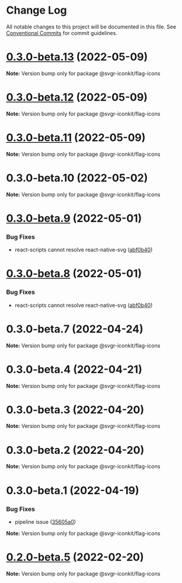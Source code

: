 # Change Log

All notable changes to this project will be documented in this file.
See [Conventional Commits](https://conventionalcommits.org) for commit guidelines.

# [0.3.0-beta.13](https://github.com/svgr-iconkit/svgr-iconkit/compare/v0.3.0-beta.12...v0.3.0-beta.13) (2022-05-09)

**Note:** Version bump only for package @svgr-iconkit/flag-icons





# [0.3.0-beta.12](https://github.com/svgr-iconkit/svgr-iconkit/compare/v0.3.0-beta.11...v0.3.0-beta.12) (2022-05-09)

**Note:** Version bump only for package @svgr-iconkit/flag-icons





# [0.3.0-beta.11](https://github.com/svgr-iconkit/svgr-iconkit/compare/v0.3.0-beta.10...v0.3.0-beta.11) (2022-05-09)

**Note:** Version bump only for package @svgr-iconkit/flag-icons





# 0.3.0-beta.10 (2022-05-02)

**Note:** Version bump only for package @svgr-iconkit/flag-icons





# [0.3.0-beta.9](https://github.com/svgr-iconkit/svgr-iconkit/compare/v0.3.0-beta.3...v0.3.0-beta.9) (2022-05-01)


### Bug Fixes

* react-scripts cannot resolve react-native-svg ([abf0b40](https://github.com/svgr-iconkit/svgr-iconkit/commit/abf0b4062e1fccd1a46b6d8587af068e2a466346))





# [0.3.0-beta.8](https://github.com/svgr-iconkit/svgr-iconkit/compare/v0.3.0-beta.3...v0.3.0-beta.8) (2022-05-01)


### Bug Fixes

* react-scripts cannot resolve react-native-svg ([abf0b40](https://github.com/svgr-iconkit/svgr-iconkit/commit/abf0b4062e1fccd1a46b6d8587af068e2a466346))





# 0.3.0-beta.7 (2022-04-24)

**Note:** Version bump only for package @svgr-iconkit/flag-icons





# 0.3.0-beta.4 (2022-04-21)

**Note:** Version bump only for package @svgr-iconkit/flag-icons





# 0.3.0-beta.3 (2022-04-20)

**Note:** Version bump only for package @svgr-iconkit/flag-icons





# 0.3.0-beta.2 (2022-04-20)

**Note:** Version bump only for package @svgr-iconkit/flag-icons





# 0.3.0-beta.1 (2022-04-19)


### Bug Fixes

* pipeline issue ([35605a0](https://github.com/svgr-iconkit/svgr-iconkit/commit/35605a00d60b4ec4a944048c9e1e32718a448878))







**Note:** Version bump only for package @svgr-iconkit/flag-icons





# [0.2.0-beta.5](https://github.com/svgr-iconkit/svgr-iconkit/compare/v0.2.0-beta.4...v0.2.0-beta.5) (2022-02-20)

**Note:** Version bump only for package @svgr-iconkit/flag-icons
